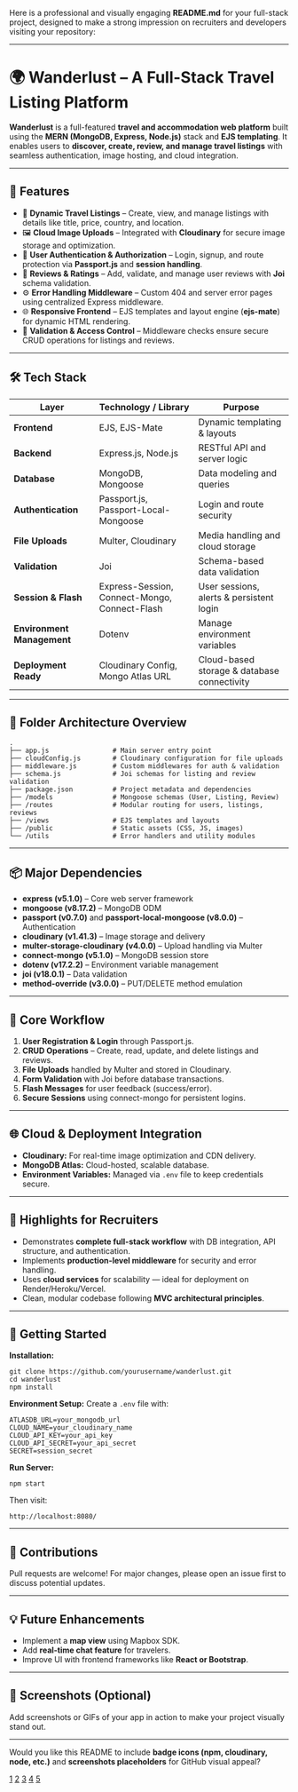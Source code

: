 Here is a professional and visually engaging **README.md** for your full-stack project, designed to make a strong impression on recruiters and developers visiting your repository:

***

# 🌍 Wanderlust – A Full-Stack Travel Listing Platform

**Wanderlust** is a full-featured **travel and accommodation web platform** built using the **MERN (MongoDB, Express, Node.js)** stack and **EJS templating**. It enables users to **discover, create, review, and manage travel listings** with seamless authentication, image hosting, and cloud integration.

***

## 🚀 Features

- 🧭 **Dynamic Travel Listings** – Create, view, and manage listings with details like title, price, country, and location.  
- 🖼️ **Cloud Image Uploads** – Integrated with **Cloudinary** for secure image storage and optimization.  
- 🔐 **User Authentication & Authorization** – Login, signup, and route protection via **Passport.js** and **session handling**.  
- 💬 **Reviews & Ratings** – Add, validate, and manage user reviews with **Joi** schema validation.  
- ⚙️ **Error Handling Middleware** – Custom 404 and server error pages using centralized Express middleware.  
- 🌐 **Responsive Frontend** – EJS templates and layout engine (**ejs-mate**) for dynamic HTML rendering.  
- 🧠 **Validation & Access Control** – Middleware checks ensure secure CRUD operations for listings and reviews.  

***

## 🛠️ Tech Stack

| Layer             | Technology / Library | Purpose |
|-------------------|----------------------|----------|
| **Frontend**      | EJS, EJS-Mate        | Dynamic templating & layouts |
| **Backend**       | Express.js, Node.js  | RESTful API and server logic |
| **Database**      | MongoDB, Mongoose    | Data modeling and queries |
| **Authentication**| Passport.js, Passport-Local-Mongoose | Login and route security |
| **File Uploads**  | Multer, Cloudinary   | Media handling and cloud storage |
| **Validation**    | Joi                  | Schema-based data validation |
| **Session & Flash**| Express-Session, Connect-Mongo, Connect-Flash | User sessions, alerts & persistent login |
| **Environment Management** | Dotenv | Manage environment variables |
| **Deployment Ready** | Cloudinary Config, Mongo Atlas URL | Cloud-based storage & database connectivity |

***

## 🧩 Folder Architecture Overview

```
.
├── app.js                # Main server entry point
├── cloudConfig.js        # Cloudinary configuration for file uploads
├── middleware.js         # Custom middlewares for auth & validation
├── schema.js             # Joi schemas for listing and review validation
├── package.json          # Project metadata and dependencies
├── /models               # Mongoose schemas (User, Listing, Review)
├── /routes               # Modular routing for users, listings, reviews
├── /views                # EJS templates and layouts
├── /public               # Static assets (CSS, JS, images)
└── /utils                # Error handlers and utility modules
```

***

## 📦 Major Dependencies

- **express (v5.1.0)** – Core web server framework  
- **mongoose (v8.17.2)** – MongoDB ODM  
- **passport (v0.7.0)** and **passport-local-mongoose (v8.0.0)** – Authentication  
- **cloudinary (v1.41.3)** – Image storage and delivery  
- **multer-storage-cloudinary (v4.0.0)** – Upload handling via Multer  
- **connect-mongo (v5.1.0)** – MongoDB session store  
- **dotenv (v17.2.2)** – Environment variable management  
- **joi (v18.0.1)** – Data validation  
- **method-override (v3.0.0)** – PUT/DELETE method emulation  

***

## 🧠 Core Workflow

1. **User Registration & Login** through Passport.js.  
2. **CRUD Operations** – Create, read, update, and delete listings and reviews.  
3. **File Uploads** handled by Multer and stored in Cloudinary.  
4. **Form Validation** with Joi before database transactions.  
5. **Flash Messages** for user feedback (success/error).  
6. **Secure Sessions** using connect-mongo for persistent logins.  

***

## 🌐 Cloud & Deployment Integration

- **Cloudinary:** For real-time image optimization and CDN delivery.  
- **MongoDB Atlas:** Cloud-hosted, scalable database.  
- **Environment Variables:** Managed via `.env` file to keep credentials secure.  

***

## 🎯 Highlights for Recruiters

- Demonstrates **complete full-stack workflow** with DB integration, API structure, and authentication.  
- Implements **production-level middleware** for security and error handling.  
- Uses **cloud services** for scalability — ideal for deployment on Render/Heroku/Vercel.  
- Clean, modular codebase following **MVC architectural principles**.  

***

## 🏁 Getting Started

**Installation:**
```
git clone https://github.com/yourusername/wanderlust.git
cd wanderlust
npm install
```

**Environment Setup:**
Create a `.env` file with:
```
ATLASDB_URL=your_mongodb_url
CLOUD_NAME=your_cloudinary_name
CLOUD_API_KEY=your_api_key
CLOUD_API_SECRET=your_api_secret
SECRET=session_secret
```

**Run Server:**
```
npm start
```

Then visit:
```
http://localhost:8080/
```

***

## 🤝 Contributions

Pull requests are welcome! For major changes, please open an issue first to discuss potential updates.

***

## 💡 Future Enhancements

- Implement a **map view** using Mapbox SDK.  
- Add **real-time chat feature** for travelers.  
- Improve UI with frontend frameworks like **React or Bootstrap**.  

***

## 📸 Screenshots (Optional)

Add screenshots or GIFs of your app in action to make your project visually stand out.

***

Would you like this README to include **badge icons (npm, cloudinary, node, etc.)** and **screenshots placeholders** for GitHub visual appeal?

[1](https://ppl-ai-file-upload.s3.amazonaws.com/web/direct-files/attachments/91741618/685343c8-c622-4328-8432-c50420ea23f2/package.json)
[2](https://ppl-ai-file-upload.s3.amazonaws.com/web/direct-files/attachments/91741618/e93887ef-e21f-470b-a8d6-2d1a53f6c172/app.js)
[3](https://ppl-ai-file-upload.s3.amazonaws.com/web/direct-files/attachments/91741618/22977d61-7573-4e7a-8fba-fc32bb05dc06/cloudConfig.js)
[4](https://ppl-ai-file-upload.s3.amazonaws.com/web/direct-files/attachments/91741618/af5cc4bc-eb83-4c27-8a41-1bcd224eddd5/schema.js)
[5](https://ppl-ai-file-upload.s3.amazonaws.com/web/direct-files/attachments/91741618/fbbda805-42a6-4a5d-b626-9d811ab373d4/middleware.js)
